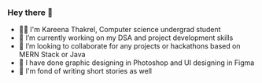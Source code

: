 ### Hey there 👋

- 🙋‍♀️ I'm Kareena Thakrel, Computer science undergrad student
- 🔭 I’m currently working on my DSA and project development skills
- 👯 I’m looking to collaborate for any projects or hackathons based on MERN Stack or Java
- 🎨 I have done graphic designing in Photoshop and UI designing in Figma
- 🤌 I'm fond of writing short stories as well

